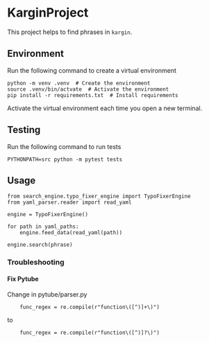 # KarginProject

This project helps to find phrases in `kargin`.

## Environment

Run the following command to create a virtual environment

```
python -m venv .venv  # Create the environment
source .venv/bin/actvate  # Activate the environment
pip install -r requirements.txt  # Install requirements
```

Activate the virtual environment each time you open a new terminal.

## Testing

Run the following command to run tests

```
PYTHONPATH=src python -m pytest tests
```

## Usage

```
from search_engine.typo_fixer_engine import TypoFixerEngine
from yaml_parser.reader import read_yaml

engine = TypoFixerEngine()

for path in yaml_paths:
    engine.feed_data(read_yaml(path))

engine.search(phrase)
```

### Troubleshooting

#### Fix Pytube
Change in pytube/parser.py

```
    func_regex = re.compile(r"function\([^)]+\)")
```

to

```
    func_regex = re.compile(r"function\([^)]?\)")
```

